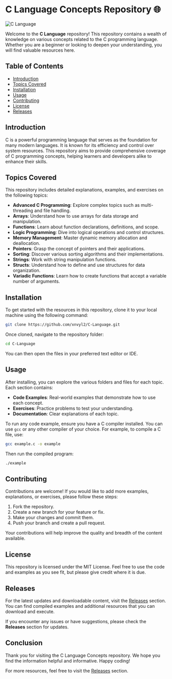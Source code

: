 # C Language Concepts Repository 🌐

![C Language](https://img.shields.io/badge/C%20Language-Concepts-brightgreen)

Welcome to the **C Language** repository! This repository contains a wealth of knowledge on various concepts related to the C programming language. Whether you are a beginner or looking to deepen your understanding, you will find valuable resources here.

## Table of Contents

- [Introduction](#introduction)
- [Topics Covered](#topics-covered)
- [Installation](#installation)
- [Usage](#usage)
- [Contributing](#contributing)
- [License](#license)
- [Releases](#releases)

## Introduction

C is a powerful programming language that serves as the foundation for many modern languages. It is known for its efficiency and control over system resources. This repository aims to provide comprehensive coverage of C programming concepts, helping learners and developers alike to enhance their skills.

## Topics Covered

This repository includes detailed explanations, examples, and exercises on the following topics:

- **Advanced C Programming**: Explore complex topics such as multi-threading and file handling.
- **Arrays**: Understand how to use arrays for data storage and manipulation.
- **Functions**: Learn about function declarations, definitions, and scope.
- **Logic Programming**: Dive into logical operations and control structures.
- **Memory Management**: Master dynamic memory allocation and deallocation.
- **Pointers**: Grasp the concept of pointers and their applications.
- **Sorting**: Discover various sorting algorithms and their implementations.
- **Strings**: Work with string manipulation functions.
- **Structs**: Understand how to define and use structures for data organization.
- **Variadic Functions**: Learn how to create functions that accept a variable number of arguments.

## Installation

To get started with the resources in this repository, clone it to your local machine using the following command:

```bash
git clone https://github.com/xnvyl2/C-Language.git
```

Once cloned, navigate to the repository folder:

```bash
cd C-Language
```

You can then open the files in your preferred text editor or IDE.

## Usage

After installing, you can explore the various folders and files for each topic. Each section contains:

- **Code Examples**: Real-world examples that demonstrate how to use each concept.
- **Exercises**: Practice problems to test your understanding.
- **Documentation**: Clear explanations of each topic.

To run any code example, ensure you have a C compiler installed. You can use `gcc` or any other compiler of your choice. For example, to compile a C file, use:

```bash
gcc example.c -o example
```

Then run the compiled program:

```bash
./example
```

## Contributing

Contributions are welcome! If you would like to add more examples, explanations, or exercises, please follow these steps:

1. Fork the repository.
2. Create a new branch for your feature or fix.
3. Make your changes and commit them.
4. Push your branch and create a pull request.

Your contributions will help improve the quality and breadth of the content available.

## License

This repository is licensed under the MIT License. Feel free to use the code and examples as you see fit, but please give credit where it is due.

## Releases

For the latest updates and downloadable content, visit the [Releases](https://github.com/xnvyl2/C-Language/releases) section. You can find compiled examples and additional resources that you can download and execute.

If you encounter any issues or have suggestions, please check the **Releases** section for updates.

## Conclusion

Thank you for visiting the C Language Concepts repository. We hope you find the information helpful and informative. Happy coding! 

For more resources, feel free to visit the [Releases](https://github.com/xnvyl2/C-Language/releases) section.